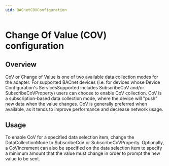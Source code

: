 ```yaml
---
uid: BACnetCOVConfiguration
---
```


# Change Of Value (COV) configuration

## Overview

CoV or Change of Value is one of two available data collection modes for the adapter. For supported BACnet devices (i.e. for devices whose Device Configuration's ServicesSupported includes SubscribeCoV and/or SubscribeCoVProperty) users can choose to enable CoV collection. CoV is a subscription-based data collection mode, where the device will "push" new data when the value changes. CoV is generally preferred when available, as it tends to improve performance and decrease network usage.

## Usage 

To enable CoV for a specified data selection item, change the DataCollectionMode to SubscribeCoV or SubscribeCoVProperty. Optionally, a CoVIncrement can also be specified on the data selection item to specify a minimum amount that the value must change in order to prompt the new value to be sent.
